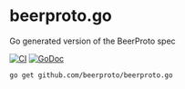 # beerproto.go
Go generated version of the BeerProto spec

[![CI](https://github.com/beerproto/beerproto.go/workflows/CI/badge.svg)](https://github.com/beerproto/beerproto.go/actions?query=workflow%3ACI)
[![GoDoc](https://godoc.org/github.com/beerproto/beerproto.go?status.svg)](https://pkg.go.dev/github.com/beerproto/beerproto.go?tab=doc)

```bash
go get github.com/beerproto/beerproto.go
```


